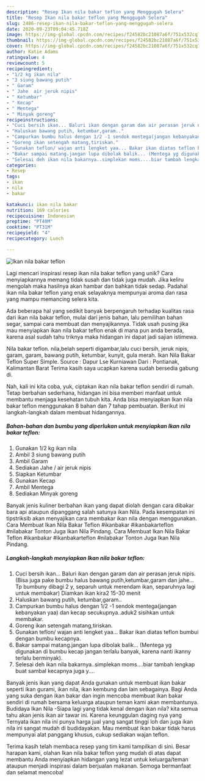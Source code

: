 ```yaml
---
description: "Resep Ikan nila bakar teflon yang Menggugah Selera"
title: "Resep Ikan nila bakar teflon yang Menggugah Selera"
slug: 2486-resep-ikan-nila-bakar-teflon-yang-menggugah-selera
date: 2020-09-23T09:04:45.718Z
image: https://img-global.cpcdn.com/recipes/f24582bc21087a6f/751x532cq70/ikan-nila-bakar-teflon-foto-resep-utama.jpg
thumbnail: https://img-global.cpcdn.com/recipes/f24582bc21087a6f/751x532cq70/ikan-nila-bakar-teflon-foto-resep-utama.jpg
cover: https://img-global.cpcdn.com/recipes/f24582bc21087a6f/751x532cq70/ikan-nila-bakar-teflon-foto-resep-utama.jpg
author: Katie Adams
ratingvalue: 4
reviewcount: 5
recipeingredient:
- "1/2 kg ikan nila"
- "3 siung bawang putih"
- " Garam"
- " Jahe  air jeruk nipis"
- " Ketumbar"
- " Kecap"
- " Mentega"
- " Minyak goreng"
recipeinstructions:
- "Cuci bersih ikan... Baluri ikan dengan garam dan air perasan jeruk nipis. (Bisa juga pake bumbu halus bawang putih,ketumbar,garam dan jahe... Tp bumbuny dibagi 2 y, separuh untuk merendam ikan, separuhnya lagi untuk membakar) Diamkan ikan kira2 15-30 menit"
- "Haluskan bawang putih, ketumbar,garam.."
- "Campurkan bumbu halus dengan 1/2 -1 sendok mentega(jangan kebanyakan yaa) dan kecap secukupnya..aduk2 sisihkan untuk membakar."
- "Goreng ikan setengah matang,tiriskan."
- "Gunakan teflon/ wajan anti lengket yaa... Bakar ikan diatas teflon bumbui dengan bumbu kecapnya."
- "Bakar sampai matang.jangan lupa dibolak balik... (Mentega yg digunakan di bumbu kecap jangan terlalu banyak, karena nanti ikanny terlalu berminyak)."
- "Selesai deh ikan nila bakarnya..simplekan moms....biar tambah lengkap buat sambal kecapnya juga y...."
categories:
- Resep
tags:
- ikan
- nila
- bakar

katakunci: ikan nila bakar 
nutrition: 169 calories
recipecuisine: Indonesian
preptime: "PT40M"
cooktime: "PT31M"
recipeyield: "4"
recipecategory: Lunch

---
```



![Ikan nila bakar teflon](https://img-global.cpcdn.com/recipes/f24582bc21087a6f/751x532cq70/ikan-nila-bakar-teflon-foto-resep-utama.jpg)

Lagi mencari inspirasi resep ikan nila bakar teflon yang unik? Cara menyiapkannya memang tidak susah dan tidak juga mudah. Jika keliru mengolah maka hasilnya akan hambar dan bahkan tidak sedap. Padahal ikan nila bakar teflon yang enak selayaknya mempunyai aroma dan rasa yang mampu memancing selera kita.

Ada beberapa hal yang sedikit banyak berpengaruh terhadap kualitas rasa dari ikan nila bakar teflon, mulai dari jenis bahan, lalu pemilihan bahan segar, sampai cara membuat dan menyajikannya. Tidak usah pusing jika mau menyiapkan ikan nila bakar teflon enak di mana pun anda berada, karena asal sudah tahu triknya maka hidangan ini dapat jadi sajian istimewa.

Nila bakar teflon. nila,belah seperti digambar,lalu cuci bersih, jeruk nipis, garam, garam, bawang putih, ketumbar, kunyit, gula merah. Ikan Nila Bakar Teflon Super Simple. Source : Dapur Lse Kurniawan Dari : Pontianak, Kalimantan Barat Terima kasih saya ucapkan karena sudah bersedia gabung di.


Nah, kali ini kita coba, yuk, ciptakan ikan nila bakar teflon sendiri di rumah. Tetap berbahan sederhana, hidangan ini bisa memberi manfaat untuk membantu menjaga kesehatan tubuh kita. Anda bisa menyiapkan Ikan nila bakar teflon menggunakan 8 bahan dan 7 tahap pembuatan. Berikut ini langkah-langkah dalam membuat hidangannya.

<!--inarticleads1-->

##### Bahan-bahan dan bumbu yang diperlukan untuk menyiapkan Ikan nila bakar teflon:

1. Gunakan 1/2 kg ikan nila
1. Ambil 3 siung bawang putih
1. Ambil  Garam
1. Sediakan  Jahe / air jeruk nipis
1. Siapkan  Ketumbar
1. Gunakan  Kecap
1. Ambil  Mentega
1. Sediakan  Minyak goreng


Banyak jenis kuliner berbahan ikan yang dapat diolah dengan cara dibakar bara api ataupun dipanggang salah satunya ikan Nila. Pada kesempatan ini tipstriksib akan menyajikan cara membakar ikan nila dengan menggunakan. Cara Membuat Ikan Nila Bakar Teflon #ikanbakar #ikanbakarteflon #nilabakar Tonton Juga Ikan Nila Pindang. Cara Membuat Ikan Nila Bakar Teflon #ikanbakar #ikanbakarteflon #nilabakar Tonton Juga Ikan Nila Pindang. 

<!--inarticleads2-->

##### Langkah-langkah menyiapkan Ikan nila bakar teflon:

1. Cuci bersih ikan... Baluri ikan dengan garam dan air perasan jeruk nipis. (Bisa juga pake bumbu halus bawang putih,ketumbar,garam dan jahe... Tp bumbuny dibagi 2 y, separuh untuk merendam ikan, separuhnya lagi untuk membakar) Diamkan ikan kira2 15-30 menit
1. Haluskan bawang putih, ketumbar,garam..
1. Campurkan bumbu halus dengan 1/2 -1 sendok mentega(jangan kebanyakan yaa) dan kecap secukupnya..aduk2 sisihkan untuk membakar.
1. Goreng ikan setengah matang,tiriskan.
1. Gunakan teflon/ wajan anti lengket yaa... Bakar ikan diatas teflon bumbui dengan bumbu kecapnya.
1. Bakar sampai matang.jangan lupa dibolak balik... (Mentega yg digunakan di bumbu kecap jangan terlalu banyak, karena nanti ikanny terlalu berminyak).
1. Selesai deh ikan nila bakarnya..simplekan moms....biar tambah lengkap buat sambal kecapnya juga y....


Banyak jenis ikan yang dapat Anda gunakan untuk membuat ikan bakar seperti ikan gurami, ikan nila, ikan kembung dan lain sebagainya. Bagi Anda yang suka dengan ikan bakar dan ingin mencoba membuat ikan bakar sendiri di rumah bersama keluarga ataupun teman kami akan membantunya. Budidaya Ikan Nila -Siapa lagi yang tidak kenal dengan ikan nila? kita semua tahu akan jenis ikan air tawar ini. Karena keunggulan daging nya yang Ternyata ikan nila ini punya harga jual yang sangat tinggi loh dan juga ikan nila ini sangat mudah di budidayakan. Mau membuat ikan bakar tidak harus mempunyai alat panggang khusus, cukup sediakan wajan teflon. 

Terima kasih telah membaca resep yang tim kami tampilkan di sini. Besar harapan kami, olahan Ikan nila bakar teflon yang mudah di atas dapat membantu Anda menyiapkan hidangan yang lezat untuk keluarga/teman ataupun menjadi inspirasi dalam berjualan makanan. Semoga bermanfaat dan selamat mencoba!
